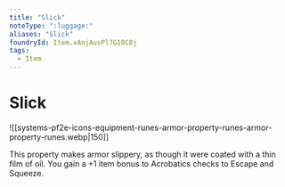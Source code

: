 ```yaml
---
title: "Slick"
noteType: ":luggage:"
aliases: "Slick"
foundryId: Item.xAnjAusPl7G10C0j
tags:
  - Item
---
```


# Slick
![[systems-pf2e-icons-equipment-runes-armor-property-runes-armor-property-runes.webp|150]]

This property makes armor slippery, as though it were coated with a thin film of oil. You gain a +1 item bonus to Acrobatics checks to Escape and Squeeze.
